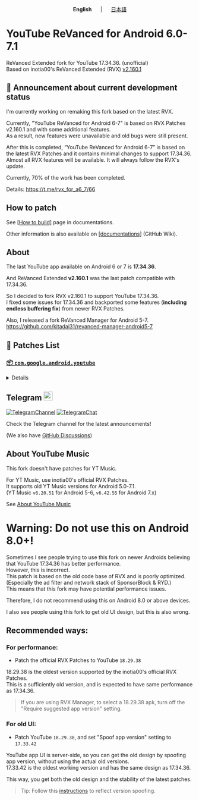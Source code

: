 <p align="center"><b>English</b>&nbsp;&nbsp;&nbsp;&nbsp;&nbsp;&nbsp;|&nbsp;&nbsp;&nbsp;&nbsp;&nbsp;&nbsp;<a href="https://github.com/kitadai31/revanced-patches-android6-7/wiki/README_JP">日本語</a></p>

# YouTube ReVanced for Android 6.0-7.1
ReVanced Extended fork for YouTube 17.34.36. (unofficial)  
Based on inotia00's ReVanced Extended (RVX) [v2.160.1](https://github.com/inotia00/revanced-patches/releases/tag/v2.160.1)

## 📣 Announcement about current development status
I'm currently working on remaking this fork based on the latest RVX.

Currently, "YouTube ReVanced for Android 6-7" is based on RVX Patches v2.160.1 and with some additional features.  
As a result, new features were unavailable and old bugs were still present.

After this is completed, “YouTube ReVanced for Android 6-7” is based on the latest RVX Patches and it contains minimal changes to support 17.34.36.  
Almost all RVX features will be available.
It will always follow the RVX's update.

Currently, 70% of the work has been completed.

Details: https://t.me/rvx_for_a6_7/66

## How to patch
See [[How to build]](https://github.com/kitadai31/revanced-patches-android6-7/wiki/How-to-build) page in documentations.

Other information is also available on [[documentations]](https://github.com/kitadai31/revanced-patches-android6-7/wiki) (GitHub Wiki).

## About
The last YouTube app available on Android 6 or 7 is **17.34.36**.

And ReVanced Extended **v2.160.1** was the last patch compatible with 17.34.36.

So I decided to fork RVX v2.160.1 to support YouTube 17.34.36.  
I fixed some issues for 17.34.36 and backported some features (**including endless buffering fix**) from newer RVX Patches.

Also, I released a fork ReVanced Manager for Android 5-7.  
https://github.com/kitadai31/revanced-manager-android5-7

## 🧩 Patches List

### [📦 `com.google.android.youtube`](https://play.google.com/store/apps/details?id=com.google.android.youtube)
<details>

Target version: 17.34.36

| 💊 Patch | 📜 Description | Default |
|:--------:|:--------------:|:-------:|
| `check-android-version` | If the device is Android 8.0 or higher, show a warning dialog. |  |
| `custom-branding-icon-afn-blue` | Changes the YouTube launcher icon (Afn / Blue). | No |
| `custom-branding-icon-afn-red` | Changes the YouTube launcher icon (Afn / Red). |  |
| `custom-branding-icon-revancify` | Changes the YouTube launcher icon (Revancify). | No |
| `custom-branding-name` | Changes the YouTube launcher name to your choice (defaults to ReVanced Extended). |  |
| `custom-seekbar-color` | Change seekbar color in video player and video thumbnails. Also adds an option to hide seekbar in video thumbnails. |  |
| `custom-video-speed` | Adds more video speed options. |  |
| `default-video-quality` | Adds ability to set default video quality settings. |  |
| `default-video-speed` | Adds ability to set default video speed settings. |  |
| `disable-haptic-feedback` | Disable haptic feedback when swiping. |  |
| `disable-landscape-mode` | Disable landscape mode when entering fullscreen. | No |
| `disable-update-screen` | Disables the "Update your app" screen. |  |
| `enable-external-browser` | Use an external browser to open the url. |  |
| `enable-minimized-playback` | Enables minimized and background playback. |  |
| `enable-old-quality-layout` | Enables the original quality flyout menu. |  |
| `enable-open-links-directly` | Bypass URL redirects (youtube.com/redirect) when opening links in video descriptions. |  |
| `enable-seekbar-tapping` | Enables tap-to-seek on the seekbar of the video player. |  |
| `enable-tablet-miniplayer` | Enables the tablet mini player layout. |  |
| `enable-wide-searchbar` | Replaces the search icon with a wide search bar. This will hide the YouTube logo when active. |  |
| `force-premium-heading` | Forces premium heading on the home screen. | No |
| `header-switch` | Add switch to change header. |  |
| `hide-auto-captions` | Hide captions from being automatically enabled. |  |
| `hide-auto-player-popup-panels` | Hide automatic popup panels (playlist or live chat) on video player. |  |
| `hide-autoplay-button` | Hides the autoplay button in the video player. |  |
| `hide-button-container` | Adds the options to hide action buttons under a video. |  |
| `hide-cast-button` | Hides the cast button in the video player. |  |
| `hide-channel-watermark` | Hides creator's watermarks on videos. |  |
| `hide-comment-component` | Adds options to hide comment component under a video. |  |
| `hide-create-button` | Hides the create button in the navigation bar. |  |
| `hide-crowdfunding-box` | Hides the crowdfunding box between the player and video description. |  |
| `hide-email-address` | Hides the email address in the account switcher. |  |
| `hide-endscreen-cards` | Hides the suggested video cards at the end of a video in fullscreen. |  |
| `hide-endscreen-overlay` | Hide endscreen overlay on swipe controls. |  |
| `hide-filmstrip-overlay` | Hide flimstrip overlay on swipe controls. |  |
| `hide-firsttime-background-notification` | Disable notification when you launch background play for the first time. |  |
| `hide-flyout-panel` | Adds options to hide player settings flyout panel. |  |
| `hide-fullscreen-panels` | Hides video description and comments panel in fullscreen view. |  |
| `hide-general-ads` | Hooks the method which parses the bytes into a ComponentContext to filter components. |  |
| `hide-info-cards` | Hides info-cards in videos. |  |
| `hide-live-chat-button` | Hides the live chat button in the video player. |  |
| `hide-mix-playlists` | Removes mix playlists from home feed and video player. |  |
| `hide-next-prev-button` | Hides the next prev button in the player controller. |  |
| `hide-player-captions-button` | Hides the captions button in the video player. |  |
| `hide-player-overlay-filter` | Remove the dark filter layer from the player's background. |  |
| `hide-shorts-button` | Hides the shorts button in the navigation bar. |  |
| `hide-shorts-component` | Hides other Shorts components. |  |
| `hide-snackbar` | Hides the snackbar action popup. |  |
| `hide-startup-shorts-player` | Disables playing YouTube Shorts when launching YouTube. |  |
| `hide-suggested-actions` | Hide the suggested actions bar inside the player. |  |
| `hide-time-and-seekbar` | Hides progress bar and time counter on videos. |  |
| `hide-tooltip-content` | Hides the tooltip box that appears on first install. |  |
| `hide-video-ads` | Removes ads in the video player. |  |
| `layout-switch` | Tricks the dpi to use some tablet/phone layouts. |  |
| `materialyou` | Enables MaterialYou theme for Android 12+ | No |
| `microg-support` | Allows YouTube ReVanced to run without root and under a different package name with GmsCore. ("GmsCore" is new Vanced MicroG). |  |
| `optimize-resource` | Removes duplicate resources and adds missing translation files from YouTube. |  |
| `overlay-buttons` | Add overlay buttons for ReVanced Extended. |  |
| `patch-options` | Create an options.toml file. |  |
| `remove-player-button-background` | Removes the background from the video player buttons. |  |
| `return-youtube-dislike` | Shows the dislike count of videos using the Return YouTube Dislike API. |  |
| `settings` | Applies mandatory patches to implement ReVanced settings into the application. |  |
| `shorts-seek` | Replace search and menu button in Shorts player with skip/rewind button. |  |
| `sponsorblock` | Integrates SponsorBlock which allows skipping video segments such as sponsored content. |  |
| `spoof-app-version` | Spoof the YouTube client version to enable the new layout or restore old layout. |  |
| `spoof-streaming-data` | Adds options to spoof the streaming data to allow video playback. |  |
| `swipe-controls` | Adds volume and brightness swipe controls. |  |
| `switch-create-notification` | Adds an option to swap create button and notification button. This also removes all ads, including Shorts ads. |  |
| `theme` | Applies a custom theme (default: amoled). |  |
| `translations` | Add Crowdin Translations. |  |
</details>

## Telegram <img height="24px" src="https://user-images.githubusercontent.com/13122796/178032213-faf25ab8-0bc3-4a94-a730-b524c96df124.png" />
[![TelegramChannel](https://img.shields.io/badge/Telegram_news_channel-2CA5E0?style=for-the-badge&logo=Telegram&logoColor=white)](https://t.me/rvx_for_a6_7)
[![TelegramChat](https://img.shields.io/badge/Telegram_chat_group-2CA5E0?style=for-the-badge&logo=Telegram&logoColor=white)](https://t.me/rvx_for_a6_7_chat)

Check the Telegram channel for the latest announcements!

(We also have [GitHub Discussions](https://github.com/kitadai31/revanced-patches-android6-7/discussions))

## About YouTube Music
This fork doesn't have patches for YT Music.

For YT Music, use inotia00's official RVX Patches.  
It supports old YT Music versions for Android 5.0-7.1.  
(YT Music `v6.20.51` for Android 5-6, `v6.42.55` for Android 7.x)

See [About YouTube Music](https://github.com/kitadai31/revanced-patches-android6-7/wiki/About-YouTube-Music)

# Warning: Do not use this on Android 8.0+!

Sometimes I see people trying to use this fork on newer Androids believing that YouTube 17.34.36 has better performance.  
However, this is incorrect.  
This patch is based on the old code base of RVX and is poorly optimized. (Especially the ad filter and network stack of SponsorBlock & RYD.)  
This means that this fork may have potential performance issues.

Therefore, I do not recommend using this on Android 8.0 or above devices.

I also see people using this fork to get old UI design, but this is also wrong.

## Recommended ways:

### For performance:

- Patch the official RVX Patches to YouTube `18.29.38`

18.29.38 is the oldest version supported by the inotia00's official RVX Patches.  
This is a sufficiently old version, and is expected to have same performance as 17.34.36.

> If you are using RVX Manager, to select a 18.29.38 apk, turn off the "Require suggested app version" setting.

### For old UI:

- Patch YouTube `18.29.38`, and set "Spoof app version" setting to `17.33.42`

YouTube app UI is server-side, so you can get the old design by spoofing app version, without using the actual old versions.  
17.33.42 is the oldest working version and has the same design as 17.34.36.

This way, you get both the old design and the stability of the latest patches.

> Tip: Follow this [instructions](https://github.com/kitadai31/revanced-patches-android6-7/wiki/Spoof-app-version-information#-how-to-reflect-version-spoofing-immediately) to reflect version spoofing.
